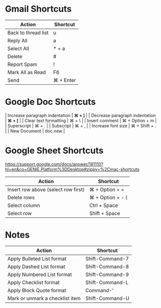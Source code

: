 
# Gmail Shortcuts

| Action                     | Shortcut   |
| ---------------------------- | ------------ |
| Back to thread list        | u          |
| Reply All                  | a          |
| Select All                 | * + a      |
| Delete                     | #          |
| Report Spam                | !          |
| Mark All as Read           | F6         |
| Send                       | ⌘ + Enter |

# Google Doc Shortcuts

| Increase paragraph indentation | **⌘ + ]**      |
| Decrease paragraph indentation | **⌘ + [**      |
| Clear text formatting          | ⌘ + \          |
| Insert comment                 | ⌘ + Option + m |
| Superscript                    | ⌘ + .          |
| Subscript                      | ⌘ + ,          |
| Increase font size             | ⌘ + Shift + .  |
| New Document                   | doc.new         |

# Google Sheet Shortcuts
https://support.google.com/docs/answer/181110?hl=en&co=GENIE.Platform%3DDesktop#zippy=%2Cmac-shortcuts

| Action                              | Shortcut         |
| ----------------------------------- | ---------------- |
| Insert row above (select row first) | ⌘ + Option + =   |
| Delete rows  |	⌘ + Option + - ( |
| Select column                       | Ctrl + Space     |
| Select row                          | Shift + Space    |

# Notes

| Action                        | Shortcut      |
| ----------------------------- | ------------- |
| Apply Bulleted List format    | Shift-Command-7 |
| Apply Dashed List format      | Shift-Command-8 |
| Apply Numbered List format    | Shift-Command-9 |
| Apply Checklist format        | Shift-Command-L |
| Apply Block Quote format      | Command-'      |
| Mark or unmark a checklist item | Shift-Command-U |